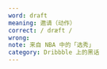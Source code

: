 ```yaml
---
word: draft
meaning: 邀请（动作）
correct: / dræft /
wrong:
note: 来自 NBA 中的「选秀」
category: Dribbble 上的黑话
---
```

